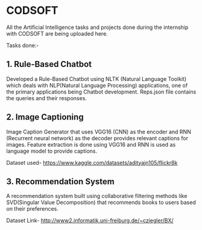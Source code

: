 # CODSOFT
All the Artificial Intelligence tasks and projects done during the internship with CODSOFT are being uploaded here.

Tasks done:-
## 1. Rule-Based Chatbot 
Developed a Rule-Based Chatbot using NLTK (Natural Language Toolkit) which deals with NLP(Natural Language Processing) applications, one of the primary applications being Chatbot development. Reps.json file contains the queries and their responses.


## 2. Image Captioning
Image Caption Generator that uses VGG16 (CNN) as the encoder and RNN (Recurrent neural network) as the decoder provides  relevant captions for images. Feature extraction is done using VGG16 and RNN is used as language model to provide captions.

Dataset used- https://www.kaggle.com/datasets/adityajn105/flickr8k

## 3. Recommendation System
A recommendation system built using collaborative filtering methods like SVD(Singular Value Decomposition) that recommends books to users based on their preferences.

Dataset Link- http://www2.informatik.uni-freiburg.de/~cziegler/BX/

